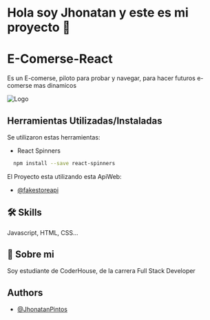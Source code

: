 
# Hola soy Jhonatan y este es mi proyecto 👋


# E-Comerse-React

Es un E-comerse, piloto para probar y navegar, para hacer futuros e-comerse mas dinamicos

![Logo](https://i.pinimg.com/originals/ab/ca/4c/abca4c51c7e166b2980105b5e98b7ac2.jpg)


## Herramientas Utilizadas/Instaladas

Se utilizaron estas herramientas:

- React Spinners
```bash
  npm install --save react-spinners
```
El Proyecto esta utilizando esta ApiWeb:

- [@fakestoreapi](https://fakestoreapi.com/)



## 🛠 Skills
Javascript, HTML, CSS...


## 🚀 Sobre mi
Soy estudiante de CoderHouse, de la carrera Full Stack Developer
## Authors

- [@JhonatanPintos](https://github.com/JhonatanPintos)

